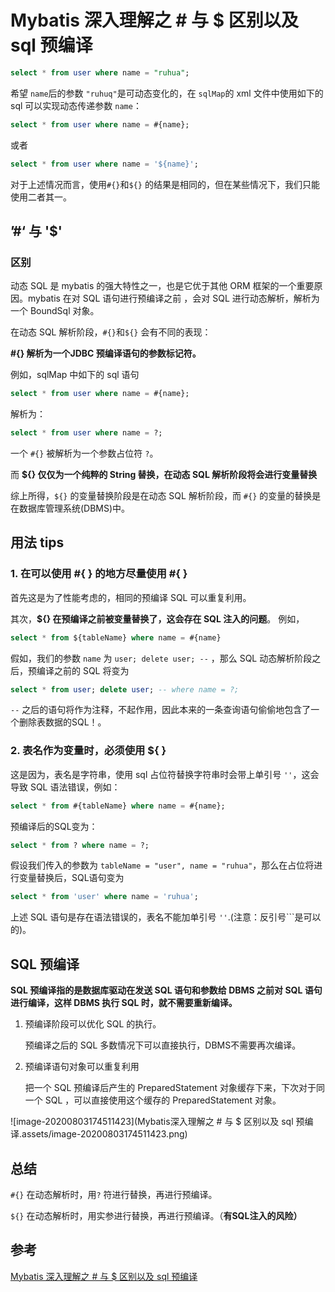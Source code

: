 # Mybatis 深入理解之 # 与 $ 区别以及 sql 预编译

```sql
select * from user where name = "ruhua";
```

希望 `name`后的参数 `"ruhuq"`是可动态变化的，在 `sqlMap`的 xml 文件中使用如下的 sql 可以实现动态传递参数 `name`：

```sql
select * from user where name = #{name};
```

或者

```sql
select * from user where name = '${name}';
```

对于上述情况而言，使用`#{}`和`${}` 的结果是相同的，但在某些情况下，我们只能使用二者其一。

## ’#‘ 与 '$'

### 区别

动态 SQL 是 mybatis 的强大特性之一，也是它优于其他 ORM 框架的一个重要原因。mybatis 在对 SQL 语句进行预编译之前 ，会对 SQL 进行动态解析，解析为一个 BoundSql 对象。

在动态 SQL 解析阶段，`#{}`和`${}` 会有不同的表现：

**#{} 解析为一个JDBC 预编译语句的参数标记符。**

例如，sqlMap 中如下的 sql 语句

```sql
select * from user where name = #{name};
```

解析为：

```sql
select * from user where name = ?;
```

一个 `#{}` 被解析为一个参数占位符 `?`。

而 **${} 仅仅为一个纯粹的 String 替换，在动态 SQL 解析阶段将会进行变量替换**

综上所得，`${}` 的变量替换阶段是在动态 SQL 解析阶段，而 `#{}` 的变量的替换是在数据库管理系统(DBMS)中。

## 用法 tips 

### 1. 在可以使用 #{ } 的地方尽量使用 #{ } 

首先这是为了性能考虑的，相同的预编译 SQL 可以重复利用。

其次，**${} 在预编译之前被变量替换了，这会存在 SQL 注入的问题**。 例如，

```sql
select * from ${tableName} where name = #{name}
```

假如，我们的参数 `name` 为  `user; delete user; --` ，那么 SQL 动态解析阶段之后，预编译之前的 SQL 将变为

```sql
select * from user; delete user; -- where name = ?;
```

`--` 之后的语句将作为注释，不起作用，因此本来的一条查询语句偷偷地包含了一个删除表数据的SQL！。

### 2. 表名作为变量时，必须使用 ${ }

这是因为，表名是字符串，使用 sql 占位符替换字符串时会带上单引号 `''`，这会导致 SQL 语法错误，例如：

```sql
select * from #{tableName} where name = #{name};
```

预编译后的SQL变为：

```sql
select * from ? where name = ?;
```

假设我们传入的参数为 `tableName = "user", name = "ruhua"`，那么在占位将进行变量替换后，SQL语句变为

```sql
select * from 'user' where name = 'ruhua';
```

上述 SQL 语句是存在语法错误的，表名不能加单引号 `''`.(注意：反引号```是可以的)。

## SQL 预编译

**SQL 预编译指的是数据库驱动在发送 SQL 语句和参数给 DBMS 之前对 SQL 语句进行编译，这样 DBMS 执行 SQL 时，就不需要重新编译。**

1. 预编译阶段可以优化 SQL 的执行。

   预编译之后的 SQL 多数情况下可以直接执行，DBMS不需要再次编译。

2. 预编译语句对象可以重复利用

   把一个 SQL 预编译后产生的 PreparedStatement 对象缓存下来，下次对于同一个 SQL ，可以直接使用这个缓存的 PreparedStatement 对象。

![image-20200803174511423](Mybatis深入理解之 # 与 $ 区别以及 sql 预编译.assets/image-20200803174511423.png)

## 总结

`#{}` 在动态解析时，用`?` 符进行替换，再进行预编译。

`${}` 在动态解析时，用实参进行替换，再进行预编译。（**有SQL注入的风险）**



##  参考

[Mybatis 深入理解之 # 与 $ 区别以及 sql 预编译](https://segmentfault.com/a/1190000004617028)


